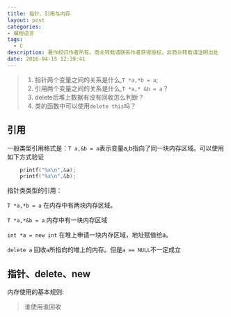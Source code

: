 ```yaml
---
title: 指针、引用与内存
layout: post
categories:
- 编程语言
tags:
  - C
description: 著作权归作者所有。商业转载请联系作者获得授权，非商业转载请注明出处
date: 2016-04-15 12:39:41
---
```


> 1. 指针两个变量之间的关系是什么,`T *a,*b = a`;
> 1. 引用两个变量之间的关系是什么,`T *a,* &b = a`？
> 3. delete后堆上数据有没有回收怎么判断？
> 4. 类的函数中可以使用`delete this`吗？
> 


## 引用
一般类型引用格式是：`T a,&b = a`表示变量a,b指向了同一块内存区域。可以使用如下方式验证
```C
    printf("%x\n",&a);
    printf("%x\n",&b);
```


指针类类型的引用：

`T *a,*b = a` 在内存中有两块内存区域。

`T *a,*&b = a` 内存中有一块内存区域

`int *a = new int` 在堆上申请一块内存区域，地址赋值给a。

`delete a` 回收`a`所指向的堆上的内存。但是`a == NULL`不一定成立


<!-- 指针b是指针a的引用 -->




## 指针、delete、new


内存使用的基本规则:
>谁使用谁回收

